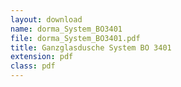 ```yaml
---
layout: download
name: dorma_System_BO3401
file: dorma_System_BO3401.pdf
title: Ganzglasdusche System BO 3401
extension: pdf
class: pdf
---
```

